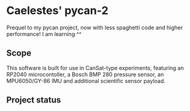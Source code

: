 # Caelestes' pycan-2
Prequel to my pycan project, now with less spaghetti code and higher performance! I am learning ^^

## Scope
This software is built for use in CanSat-type experiments, featuring an RP2040 microcontoller, a Bosch BMP 280 pressure sensor, an MPU6050/GY-86 IMU and additional scientific sensor payload.

## Project status
